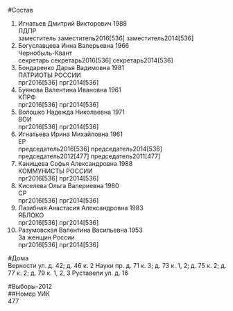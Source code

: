 #Состав  
1. Игнатьев Дмитрий Викторович 1988  
    ЛДПР  
    заместитель заместитель2016[536] заместитель2014[536]  
2. Богуславцева Инна Валерьевна 1966  
    Чернобыль-Квант  
    секретарь секретарь2016[536] секретарь2014[536]  
3. Бондаренко Дарья Вадимовна 1981  
    ПАТРИОТЫ РОССИИ  
    прг2016[536] прг2014[536]  
4. Буянова Валентина Ивановна 1961  
    КПРФ  
    прг2016[536] прг2014[536]  
5. Волошко Надежда Николаевна 1971  
    ВОИ  
    прг2016[536] прг2014[536]  
6. Игнатьева Ирина Михайловна 1961  
    ЕР  
    председатель2016[536] председатель2014[536] председатель2012[477] председатель2011[477]  
7. Канищева Софья Александровна 1988  
    КОММУНИСТЫ РОССИИ  
    прг2016[536] прг2014[536]  
8. Киселева Ольга Валериевна 1980  
    СР  
    прг2016[536] прг2014[536]  
9. Лазибная Анастасия Александровна 1983  
    ЯБЛОКО  
    прг2016[536] прг2014[536]  
10. Разумовская Валентина Васильевна 1953  
    За женщин России  
    прг2016[536] прг2014[536]  
  
#Дома  
Верности ул. д. 42; д. 46 к. 2 Науки пр. д. 71 к. 3; д. 73 к. 1, 2; д. 75 к. 2; д. 77 к. 2; д. 79 к. 1, 2, 3 Руставели ул. д. 16  
  
#Выборы-2012  
##Номер УИК  
477  
